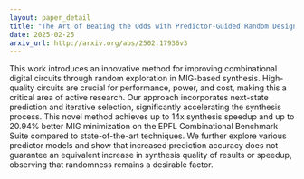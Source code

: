 ```yaml
---
layout: paper_detail
title: "The Art of Beating the Odds with Predictor-Guided Random Design Space Exploration"
date: 2025-02-25
arxiv_url: http://arxiv.org/abs/2502.17936v3
---
```


This work introduces an innovative method for improving combinational digital circuits through random exploration in MIG-based synthesis. High-quality circuits are crucial for performance, power, and cost, making this a critical area of active research. Our approach incorporates next-state prediction and iterative selection, significantly accelerating the synthesis process. This novel method achieves up to 14x synthesis speedup and up to 20.94% better MIG minimization on the EPFL Combinational Benchmark Suite compared to state-of-the-art techniques. We further explore various predictor models and show that increased prediction accuracy does not guarantee an equivalent increase in synthesis quality of results or speedup, observing that randomness remains a desirable factor.
